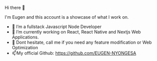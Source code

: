 Hi there 👋

I'm Eugen and this account is a showcase of what I work on. 

- 🌱 I’m a fullstack Javascript Node Developer
- 🔭 I’m currently working on React, React Native and Nextjs Web Applications.
- 💬 Dont hesitate, call me if you need any feature modification or Web Optimization
- 📫My official Github: https://github.com/EUGEN-NYONGESA
